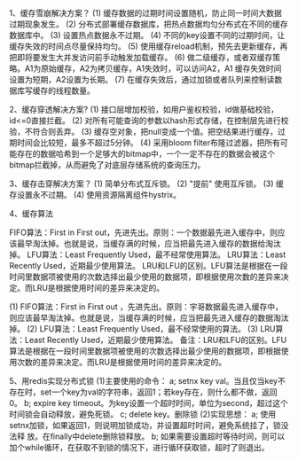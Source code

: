 

 1、缓存雪崩解决方案？
 (1)  缓存数据的过期时间设置随机，防止同一时间大数据过期现象发生。
 (2)  分布式部署缓存数据库，把热点数据均匀分布式在不同的缓存数据库中。
 (3)  设置热点数据永不过期。
 (4)  不同的key设置不同的过期时间，让缓存失效的时间点尽量保持均匀。
 (5)  使用缓存reload机制，预先去更新缓存，再把即将要发生大并发访问前手动触发加载缓存。
 (6)  做二级缓存，或者双缓存策略。A1为原始缓存，A2为拷贝缓存，A1失效时，可以访问A2，A1    缓存失效时间设置为短期，A2设置为长期。
 (7)  在缓存失效后，通过加锁或者队列来控制读数据库写缓存的线程数量。

 2、缓存穿透解决方案?
(1)  接口层增加校验，如用户鉴权校验，id做基础校验，id<=0直接拦截。
(2)  对所有可能查询的参数以hash形式存储，在控制层先进行校验，不符合则丢弃。
(3)  缓存空对象，把null变成一个值。把空结果进行缓存，过期时间会比较短，最多不超过5分钟。
(4)  采用bloom filter布隆过滤器，把所有可能存在的数据哈希到一个足够大的bitmap中，一个一定不存在的数据会被这个bitmap拦截掉，从而避免了对底层存储系统的查询压力。

 3、缓存击穿解决方案？
 (1) 简单分布式互斥锁。
 (2) "提前" 使用互斥锁。
 (3) 缓存设置永不过期。
 (4) 使用资源隔离组件hystrix。
 
 
 4、缓存算法
 
 FIFO算法：First in First out，先进先出。原则：一个数据最先进入缓存中，则应该最早淘汰掉。也就是说，当缓存满的时候，应当把最先进入缓存的数据给淘汰掉。
 LFU算法：Least Frequently Used，最不经常使用算法。
 LRU算法：Least Recently Used，近期最少使用算法。
 LRU和LFU的区别。LFU算法是根据在一段时间里数据项被使用的次数选择出最少使用的数据项，即根据使用次数的差异来决定。而LRU是根据使用时间的差异来决定的。
 
  (1) FIFO算法：First  in First out ，先进先出。原则：宇哥数据最先进入缓存中，则应该最早淘汰掉。也就是说，当缓存满的时候，应当把最先进入缓存的数据淘汰掉。
  (2) LFU算法：Least Frequently Used，最不经常使用的算法。
  (3) LRU算法：Least Recently Used，近期最少使用算法。
  备注：LRU和LFU的区别。LFU算法是根据在一段时间里数据项被使用的次数选择出最少使用的数据项，即根据使用次数的差异来决定。而LRU是根据使用时间的差异来决定的。
 
 5、用redis实现分布式锁
      (1)主要使用的命令： 
              a;  setnx key val。当且仅当key不存在时，set一个key为val的字符串，返回1；若key存在，则什么都不做，返回0。
              b;  expire key timeout。为key设置一个超时时间，单位为second，超过这个时间锁会自动释放，避免死锁。
              c;  delete key。删除锁
      (2)实现思想： 
            a; 使用setnx加锁，如果返回1，则说明加锁成功，并设置超时时间，避免系统挂了，锁没法释        放。在finally中delete删除锁释放。
             b; 如果需要设置超时等待时间，则可以加个while循环，在获取不到锁的情况下，进行循环获取锁，超时了则退出。